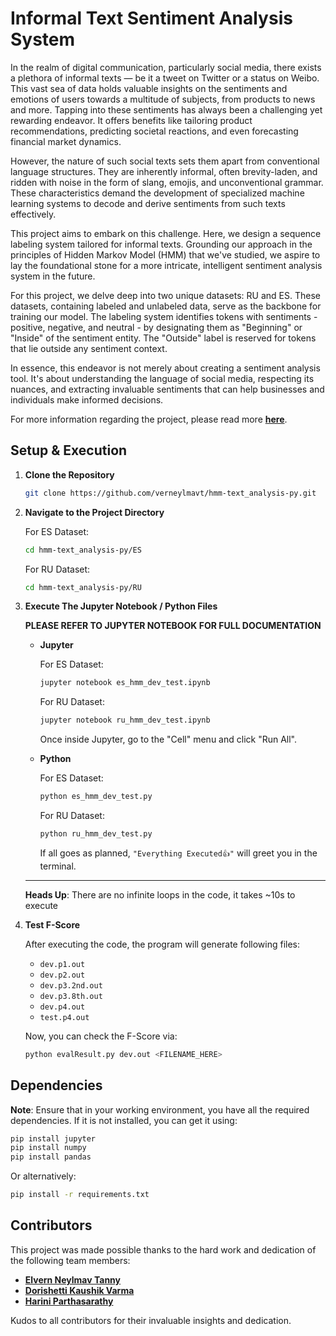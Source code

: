 # Informal Text Sentiment Analysis System

In the realm of digital communication, particularly social media, there exists a plethora of informal texts — be it a tweet on Twitter or a status on Weibo. This vast sea of data holds valuable insights on the sentiments and emotions of users towards a multitude of subjects, from products to news and more. Tapping into these sentiments has always been a challenging yet rewarding endeavor. It offers benefits like tailoring product recommendations, predicting societal reactions, and even forecasting financial market dynamics.

However, the nature of such social texts sets them apart from conventional language structures. They are inherently informal, often brevity-laden, and ridden with noise in the form of slang, emojis, and unconventional grammar. These characteristics demand the development of specialized machine learning systems to decode and derive sentiments from such texts effectively.

This project aims to embark on this challenge. Here, we design a sequence labeling system tailored for informal texts. Grounding our approach in the principles of Hidden Markov Model (HMM) that we've studied, we aspire to lay the foundational stone for a more intricate, intelligent sentiment analysis system in the future.

For this project, we delve deep into two unique datasets: RU and ES. These datasets, containing labeled and unlabeled data, serve as the backbone for training our model. The labeling system identifies tokens with sentiments - positive, negative, and neutral - by designating them as "Beginning" or "Inside" of the sentiment entity. The "Outside" label is reserved for tokens that lie outside any sentiment context.

In essence, this endeavor is not merely about creating a sentiment analysis tool. It's about understanding the language of social media, respecting its nuances, and extracting invaluable sentiments that can help businesses and individuals make informed decisions.

For more information regarding the project, please read more **[here](https://github.com/verneylmavt/hmm-text_analysis-py/blob/babaacabce50bba6bdb52408ab84354e23a8c90a/hmm_project_info.pdf)**.

## Setup & Execution

1. **Clone the Repository**

   ```bash
   git clone https://github.com/verneylmavt/hmm-text_analysis-py.git
   ```

2. **Navigate to the Project Directory**

   For ES Dataset:

   ```bash
   cd hmm-text_analysis-py/ES
   ```

   For RU Dataset:

   ```bash
   cd hmm-text_analysis-py/RU
   ```

3. **Execute The Jupyter Notebook / Python Files**
   
   **PLEASE REFER TO JUPYTER NOTEBOOK FOR FULL DOCUMENTATION**

   - **Jupyter**

     For ES Dataset:

     ```bash
     jupyter notebook es_hmm_dev_test.ipynb
     ```

     For RU Dataset:

     ```bash
     jupyter notebook ru_hmm_dev_test.ipynb
     ```

     Once inside Jupyter, go to the "Cell" menu and click "Run All".

   - **Python**

     For ES Dataset:

     ```bash
     python es_hmm_dev_test.py
     ```

     For RU Dataset:

     ```bash
     python ru_hmm_dev_test.py
     ```

     If all goes as planned, `"Everything Executed👍"` will greet you in the terminal.

   ***

   **Heads Up**: There are no infinite loops in the code, it takes ~10s to execute

5. **Test F-Score**

   After executing the code, the program will generate following files:
   - `dev.p1.out`
   - `dev.p2.out`
   - `dev.p3.2nd.out`
   - `dev.p3.8th.out`
   - `dev.p4.out`
   - `test.p4.out`
 
    Now, you can check the F-Score via:
      ```bash
      python evalResult.py dev.out <FILENAME_HERE>
      ```

## Dependencies

**Note**: Ensure that in your working environment, you have all the required dependencies. If it is not installed, you can get it using:

```bash
pip install jupyter
pip install numpy
pip install pandas
```

Or alternatively:

```bash
pip install -r requirements.txt
```

## Contributors

This project was made possible thanks to the hard work and dedication of the following team members:

- **[Elvern Neylmav Tanny](https://github.com/verneylmavt)**
- **[Dorishetti Kaushik Varma](https://github.com/varmz120)**
- **[Harini Parthasarathy](https://github.com/reenee1601)**

Kudos to all contributors for their invaluable insights and dedication.
